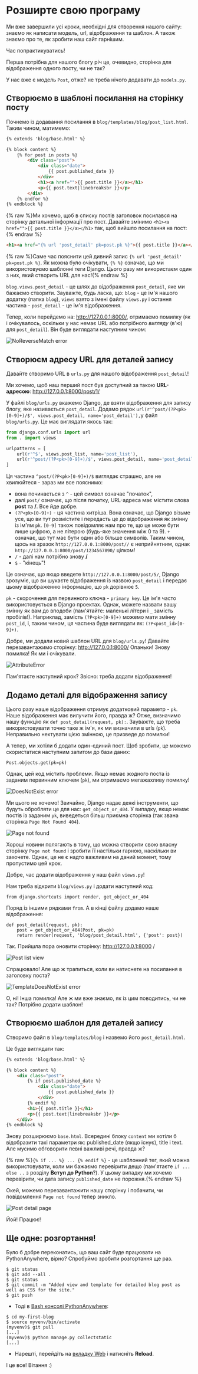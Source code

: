 # Розширте свою програму

Ми вже завершили усі кроки, необхідні для створення нашого сайту: знаємо як написати модель, url, відображення та шаблон. А також знаємо про те, як зробити наш сайт гарнішим.

Час попрактикуватись!

Перша потрібна для нашого блогу річ це, очевидно, сторінка для відображення одного посту, чи не так?

У нас вже є модель `Post`, отже? не треба нічого додавати до `models.py`.

## Створюємо в шаблоні посилання на сторінку посту

Почнемо із додавання посилання в `blog/templates/blog/post_list.html`. Таким чином, матимемо:
```html
{% extends 'blog/base.html' %}

{% block content %}
    {% for post in posts %}
        <div class="post">
            <div class="date">
                {{ post.published_date }}
            </div>
            <h1><a href="">{{ post.title }}</a></h1>
            <p>{{ post.text|linebreaksbr }}</p>
        </div>
    {% endfor %}
{% endblock %}

```

{% raw %}Ми хочемо, щоб в списку постів заголовок посилався на сторінку детальної інформації про пост. Давайте змінимо `<h1><a href="">{{ post.title }}</a></h1>` так, щоб вийшло посилання на пост:{% endraw %}

```html
<h1><a href="{% url 'post_detail' pk=post.pk %}">{{ post.title }}</a></h1>
```

{% raw %}Саме час пояснити цей дивний запис `{% url 'post_detail' pk=post.pk %}`. Як можна було очікувати, `{% %}` означає, що ми використовуємо шаблонні теги Django. Цього разу ми використаєм один з них, який створить URL для нас!{% endraw %}

`blog.views.post_detail` - це шлях до відображення `post_detail`, яке ми бажаємо створити. Зауважте, будь ласка, що: `blog` - це ім'я нашого додатку (папка `blog`), `views` взято з імені файлу `views.py` і остання частина - `post_detail` - це ім'я відображення.

Тепер, коли перейдемо на: http://127.0.0.1:8000/, отримаємо помилку (як і очікувалось, оскільки у нас немає URL або потрібного *вигляду* (в'ю) для `post_detail`). Він буде виглядати наступним чином:

![NoReverseMatch error](images/no_reverse_match2.png)

## Створюєм адресу URL для деталей запису

Давайте створимо URL в `urls.py` для нашого відображення `post_detail`!

Ми хочемо, щоб наш перший пост був доступний за такою **URL-адресою**: http://127.0.0.1:8000/post/1/

У файлі `blog/urls.py` вкажемо Django, де взяти відображення для запису блогу, яке називається `post_detail`. Додамо рядок `url(r'^post/(?P<pk>[0-9]+)/$', views.post_detail, name='post_detail'),`у файл `blog/urls.py`. Це має виглядати якось так:

```python
from django.conf.urls import url
from . import views

urlpatterns = [
    url(r'^$', views.post_list, name='post_list'),
    url(r'^post/(?P<pk>[0-9]+)/$', views.post_detail, name='post_detail'),
]
```

Ця частина `^post/(?P<pk>[0-9]+)/$` виглядає страшно, але не хвилюйтеся - зараз ми все пояснимо:
- вона починається з `^` - цей символ означає "початок",
- далі `post/` означає, що після початку, URL-адреса має містити слова **post** та **/**. Все йде добре.
- `(?P<pk>[0-9]+)` - ця частина хитріша. Вона означає, що Django візьме усе, що ви тут розмістите і передасть це до відображення як змінну із ім'ям `pk`. `[0-9]` також повідомляє нам про те, що це може бути лише цифрою, а не літерою (будь-яке значення між 0 та 9). `+` означає, що тут має бути один або більше символів. Таким чином, щось на зразок `http://127.0.0.1:8000/post//` є неприйнятним, однак `http://127.0.0.1:8000/post/1234567890/` цілком!
- `/` - далі нам потрібно знову __/__
- `$` - "кінець"!

Це означає, що якщо введете `http://127.0.0.1:8000/post/5/`, Django зрозуміє, що ви шукаєте відображення із назвою `post_detail` і передає цьому відображенню інформацію, що `pk` дорівнює `5`.

`pk` - скорочення для первинного ключа - `primary key`. Це ім'я часто використовується в Django проектах. Однак, можете назвати вашу змінну як вам до вподоби (пам'ятайте: маленькі літери і `_` замість пробілів!). Наприклад, замість `(?P<pk>[0-9]+)` можемо мати змінну `post_id`, і, таким чином, ця частина буде виглядати як: `(?P<post_id>[0-9]+)`.

Добре, ми додали новий шаблон URL для `blog/urls.py`! Давайте перезавантажимо сторінку: http://127.0.0.1:8000/ Опаньки! Знову помилка! Як ми і очікували.

![AttributeError](images/attribute_error2.png)

Пам'ятаєте наступний крок? Звісно: треба додати відображення!

## Додамо деталі для відображення запису

Цього разу наше відображення отримує додатковий параметр - `pk`. Наше відображення має вилучити його, правда ж? Отже, визначимо нашу функцію як `def post_detail(request, pk):`. Зауважте, що треба використовувати точно таке ж ім'я, як ми визначили в urls (`pk`). Неправильно нехтувати цією змінною, це призведе до помилки!

А тепер, ми хотіли б додати один-єдиний пост. Щоб зробити, це можемо скористатися наступним запитом до бази даних:

    Post.objects.get(pk=pk)

Однак, цей код містить проблеми. Якщо немає жодного поста із заданим первинним ключем (`pk`), ми отримаємо мегажахливу помилку!

![DoesNotExist error](images/does_not_exist2.png)

Ми цього не хочемо! Звичайно, Django надає деякі інструменти, що будуть обробляти це для нас: `get_object_or_404`. У випадку, якщо немає постів із заданим `pk`, виведеться більш приємна сторінка (так звана сторінка `Page Not Found 404`).

![Page not found](images/404_2.png)

Хороші новини полягають в тому, що можна створити свою власну сторінку `Page not found` і зробити її настільки гарною, наскільки ви захочете. Однак, це не є надто важливим на даний момент, тому пропустимо цей крок.

Добре, час додати відображення у наш файл `views.py`!

Нам треба відкрити `blog/views.py` і додати наступний код:

    from django.shortcuts import render, get_object_or_404

Поряд із іншими рядками `from`. А в кінці файлу додамо наше відображення:

    def post_detail(request, pk):
        post = get_object_or_404(Post, pk=pk)
        return render(request, 'blog/post_detail.html', {'post': post})

Так. Прийшла пора оновити сторінку: http://127.0.0.1:8000 /

![Post list view](images/post_list2.png)

Спрацювало! Але що ж трапиться, коли ви натиснете на посилання в заголовку поста?

![TemplateDoesNotExist error](images/template_does_not_exist2.png)

О, ні! Інша помилка! Але ж ми вже знаємо, як із цим поводитись, чи не так? Потрібно додати шаблон!

## Створюємо шаблон для деталей запису

Створимо файл в `blog/templates/blog` і назвемо його `post_detail.html`.

Це буде виглядати так:

```html
{% extends 'blog/base.html' %}

{% block content %}
    <div class="post">
        {% if post.published_date %}
            <div class="date">
                {{ post.published_date }}
            </div>
        {% endif %}
        <h1>{{ post.title }}</h1>
        <p>{{ post.text|linebreaksbr }}</p>
    </div>
{% endblock %}
```

Знову розширюємо `base.html`. Всередині блоку `content` ми хотіли б відобразити такі параметри як: published_date (якщо існує), title і text. Але мусимо обговорити певні важливі речі, правда ж?

{% raw %}`{% if ... %} ... {% endif %}` - це шаблонний тег, який можна використовувати, коли ми бажаємо перевірити дещо (пам'ятаєте `if ... else ..` з розділу __Вступ до Python__?). У цьому випадку ми хочемо перевірити, чи дата запису `published_date` не порожня.{% endraw %}

Окей, можемо перезавантажити нашу сторінку і побачити, чи повідомлення `Page not found` тепер зникло.

![Post detail page](images/post_detail2.png)

Йой! Працює!

## Ще одне: розгортання!

Було б добре переконатись, що ваш сайт буде працювати на PythonAnywhere, вірно? Спробуймо зробити розгортання ще раз.

```
$ git status
$ git add --all .
$ git status
$ git commit -m "Added view and template for detailed blog post as well as CSS for the site."
$ git push
```

*   Тоді в [Bash консолі PythonAnywhere](https://www.pythonanywhere.com/consoles/):

```
$ cd my-first-blog
$ source myvenv/bin/activate
(myvenv)$ git pull
[...]
(myvenv)$ python manage.py collectstatic
[...]
```

* Нарешті, перейдіть на [вкладку Web](https://www.pythonanywhere.com/web_app_setup/) і натисніть **Reload**.

І це все! Вітання :)
